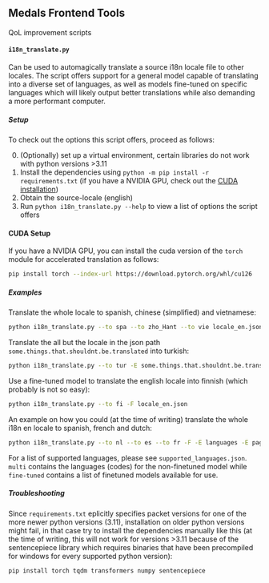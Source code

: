 ## Medals Frontend Tools
QoL improvement scripts

#### `i18n_translate.py`

Can be used to automagically translate a source i18n locale file to other locales. The script offers support for a general model
capable of translating into a diverse set of languages, as well as models fine-tuned on specific languages which will likely
output better translations while also demanding a more performant computer.

##### Setup
To check out the options this script offers, proceed as follows:

0. (Optionally) set up a virtual environment, certain libraries do not work with python versions >3.11
1. Install the dependencies using `python -m pip install -r requirements.txt` (if you have a NVIDIA GPU, check out the [CUDA installation](#cuda-setup))
2. Obtain the source-locale (english)
3. Run `python i18n_translate.py --help` to view a list of options the script offers

#### CUDA Setup

If you have a NVIDIA GPU, you can install the cuda version of the `torch` module for accelerated translation as follows:

```bash
pip install torch --index-url https://download.pytorch.org/whl/cu126
```

##### Examples
Translate the whole locale to spanish, chinese (simplified) and vietnamese:

```bash
python i18n_translate.py --to spa --to zho_Hant --to vie locale_en.json
```

Translate the all but the locale in the json path `some.things.that.shouldnt.be.translated` into turkish:

```bash
python i18n_translate.py --to tur -E some.things.that.shouldnt.be.translated locale_en.json
```

Use a fine-tuned model to translate the english locale into finnish (which probably is not so easy):

```bash
python i18n_translate.py --to fi -F locale_en.json
```

An example on how you could (at the time of writing) translate the whole i18n en locale to spanish, french and dutch:

```bash
python i18n_translate.py --to nl --to es --to fr -F -E languages -E pages.notFound.h1 -E pages.inDevelopment.h1 -E pages.userRoleError.h1 -E pages.loginPage.logo -E components.genericRespondiveDatagrid.mobileList.pageControl.pageLabels translation.json
```

For a list of supported languages, please see `supported_languages.json`. `multi` contains the languages (codes) for the non-finetuned model
while `fine-tuned` contains a list of finetuned models available for use.

##### Troubleshooting
Since `requirements.txt`  eplicitly specifies packet versions for one of the more newer python versions (3.11), installation on older python versions might fail, in that case try to install the dependencies manually like this (at the time of writing, this will not work for versions >3.11 because of the sentencepiece library which requires binaries that have been precompiled for windows for every supported python version):

```
pip install torch tqdm transformers numpy sentencepiece
```
